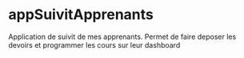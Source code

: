 # appSuivitApprenants
Application de suivit de mes apprenants. Permet de faire deposer les devoirs et programmer les cours sur leur dashboard
